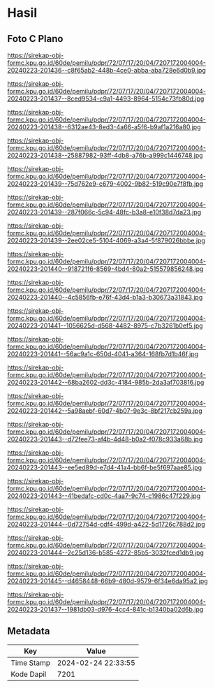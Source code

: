 # Hasil

## Foto C Plano

https://sirekap-obj-formc.kpu.go.id/60de/pemilu/pdpr/72/07/17/20/04/7207172004004-20240223-201436--c8f65ab2-448b-4ce0-abba-aba728e6d0b9.jpg

https://sirekap-obj-formc.kpu.go.id/60de/pemilu/pdpr/72/07/17/20/04/7207172004004-20240223-201437--8ced9534-c9a1-4493-8964-5154c73fb80d.jpg

https://sirekap-obj-formc.kpu.go.id/60de/pemilu/pdpr/72/07/17/20/04/7207172004004-20240223-201438--6312ae43-8ed3-4a66-a5f6-b9af1a216a80.jpg

https://sirekap-obj-formc.kpu.go.id/60de/pemilu/pdpr/72/07/17/20/04/7207172004004-20240223-201438--25887982-93ff-4db8-a76b-a999c1446748.jpg

https://sirekap-obj-formc.kpu.go.id/60de/pemilu/pdpr/72/07/17/20/04/7207172004004-20240223-201439--75d762e9-c679-4002-9b82-519c90e7f8fb.jpg

https://sirekap-obj-formc.kpu.go.id/60de/pemilu/pdpr/72/07/17/20/04/7207172004004-20240223-201439--287f066c-5c94-48fc-b3a8-e10f38d7da23.jpg

https://sirekap-obj-formc.kpu.go.id/60de/pemilu/pdpr/72/07/17/20/04/7207172004004-20240223-201439--2ee02ce5-5104-4069-a3a4-5f879026bbbe.jpg

https://sirekap-obj-formc.kpu.go.id/60de/pemilu/pdpr/72/07/17/20/04/7207172004004-20240223-201440--918721f6-8569-4bd4-80a2-515579856248.jpg

https://sirekap-obj-formc.kpu.go.id/60de/pemilu/pdpr/72/07/17/20/04/7207172004004-20240223-201440--4c5856fb-e76f-43d4-b1a3-b30673a31843.jpg

https://sirekap-obj-formc.kpu.go.id/60de/pemilu/pdpr/72/07/17/20/04/7207172004004-20240223-201441--1056625d-d568-4482-8975-c7b3261b0ef5.jpg

https://sirekap-obj-formc.kpu.go.id/60de/pemilu/pdpr/72/07/17/20/04/7207172004004-20240223-201441--56ac9a1c-650d-4041-a364-168fb7d1b46f.jpg

https://sirekap-obj-formc.kpu.go.id/60de/pemilu/pdpr/72/07/17/20/04/7207172004004-20240223-201442--68ba2602-dd3c-4184-985b-2da3af703816.jpg

https://sirekap-obj-formc.kpu.go.id/60de/pemilu/pdpr/72/07/17/20/04/7207172004004-20240223-201442--5a98aebf-60d7-4b07-9e3c-8bf217cb259a.jpg

https://sirekap-obj-formc.kpu.go.id/60de/pemilu/pdpr/72/07/17/20/04/7207172004004-20240223-201443--d72fee73-af4b-4d48-b0a2-f078c933a68b.jpg

https://sirekap-obj-formc.kpu.go.id/60de/pemilu/pdpr/72/07/17/20/04/7207172004004-20240223-201443--ee5ed89d-e7d4-41a4-bb6f-be5f697aae85.jpg

https://sirekap-obj-formc.kpu.go.id/60de/pemilu/pdpr/72/07/17/20/04/7207172004004-20240223-201443--41bedafc-cd0c-4aa7-9c74-c1986c47f229.jpg

https://sirekap-obj-formc.kpu.go.id/60de/pemilu/pdpr/72/07/17/20/04/7207172004004-20240223-201444--0d72754d-cdf4-499d-a422-5d1726c788d2.jpg

https://sirekap-obj-formc.kpu.go.id/60de/pemilu/pdpr/72/07/17/20/04/7207172004004-20240223-201444--2c25d136-b585-4272-85b5-3032fced1db9.jpg

https://sirekap-obj-formc.kpu.go.id/60de/pemilu/pdpr/72/07/17/20/04/7207172004004-20240223-201445--d4658448-66b9-480d-9579-6f34e6da95a2.jpg

https://sirekap-obj-formc.kpu.go.id/60de/pemilu/pdpr/72/07/17/20/04/7207172004004-20240223-201437--1981db03-d976-4cc4-841c-b1340ba02d6b.jpg


## Metadata

| Key        | Value               |
| ---------- | ------------------- |
| Time Stamp | 2024-02-24 22:33:55 |
| Kode Dapil | 7201                |



